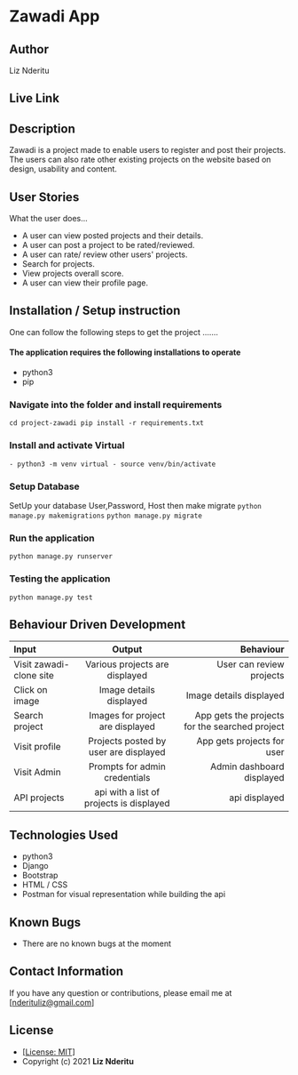 # Zawadi App
## Author
Liz Nderitu

## Live Link


## Description
 Zawadi is a project made to enable users to register and post their projects. The users can also rate other existing projects on the website based on design, usability and content.

## User Stories
What the user does...
* A user can view posted projects and their details.
* A user can post a project to be rated/reviewed.
* A user can rate/ review other users' projects.
* Search for projects.
* View projects overall score.
* A user can view their profile page.

## Installation / Setup instruction
One can follow the following steps to get the project .......
#### The application requires the following installations to operate 
* python3
* pip

### Navigate into the folder and install requirements
```cd project-zawadi pip install -r requirements.txt ```

### Install and activate Virtual
```- python3 -m venv virtual - source venv/bin/activate ```

### Setup Database
SetUp your database User,Password, Host then make migrate
```python manage.py makemigrations```
```python manage.py migrate ```

### Run the application
```python manage.py runserver ```

### Testing the application
```python manage.py test ```



## Behaviour Driven Development
| Input | Output | Behaviour |
| :---------------- | :---------------: | ------------------: |
|Visit zawadi-clone site| Various projects are displayed|User can review projects|
|Click on image| Image details displayed| Image details displayed|
|Search project| Images for project are displayed|  App gets the projects for the searched project|
|Visit profile| Projects posted by user are displayed|App gets projects for user|
|Visit Admin |Prompts for admin credentials|Admin dashboard displayed|
|API projects|api with a list of projects is displayed| api displayed|


## Technologies Used

* python3
* Django
* Bootstrap
* HTML / CSS
* Postman for visual representation while building the api


## Known Bugs
* There are no known bugs at the moment

## Contact Information 

If you have any question or contributions, please email me at [nderituliz@gmail.com]

## License
* [[License: MIT]](LICENCE.md)
* Copyright (c) 2021 **Liz Nderitu**
